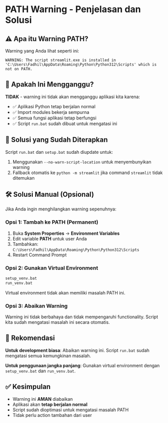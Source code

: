 # PATH Warning - Penjelasan dan Solusi

## ⚠️ Apa itu Warning PATH?

Warning yang Anda lihat seperti ini:
```
WARNING: The script streamlit.exe is installed in 'C:\Users\Fadhil\AppData\Roaming\Python\Python312\Scripts' which is not on PATH.
```

## 🤔 Apakah Ini Mengganggu?

**TIDAK** - warning ini tidak akan mengganggu aplikasi kita karena:
- ✅ Aplikasi Python tetap berjalan normal
- ✅ Import modules bekerja sempurna  
- ✅ Semua fungsi aplikasi tetap berfungsi
- ✅ Script `run.bat` sudah dibuat untuk mengatasi ini

## 🔧 Solusi yang Sudah Diterapkan

Script `run.bat` dan `setup.bat` sudah diupdate untuk:
1. Menggunakan `--no-warn-script-location` untuk menyembunyikan warning
2. Fallback otomatis ke `python -m streamlit` jika command `streamlit` tidak ditemukan

## 🛠️ Solusi Manual (Opsional)

Jika Anda ingin menghilangkan warning sepenuhnya:

### Opsi 1: Tambah ke PATH (Permanent)
1. Buka **System Properties** → **Environment Variables**
2. Edit variable **PATH** untuk user Anda
3. Tambahkan: `C:\Users\Fadhil\AppData\Roaming\Python\Python312\Scripts`
4. Restart Command Prompt

### Opsi 2: Gunakan Virtual Environment
```bash
setup_venv.bat
run_venv.bat
```
Virtual environment tidak akan memiliki masalah PATH ini.

### Opsi 3: Abaikan Warning
Warning ini tidak berbahaya dan tidak mempengaruhi functionality. Script kita sudah mengatasi masalah ini secara otomatis.

## 🎯 Rekomendasi

**Untuk development biasa**: Abaikan warning ini. Script `run.bat` sudah mengatasi semua kemungkinan masalah.

**Untuk penggunaan jangka panjang**: Gunakan virtual environment dengan `setup_venv.bat` dan `run_venv.bat`.

## ✅ Kesimpulan

- Warning ini **AMAN** diabaikan
- Aplikasi akan **tetap berjalan normal**
- Script sudah dioptimasi untuk mengatasi masalah PATH
- Tidak perlu action tambahan dari user
